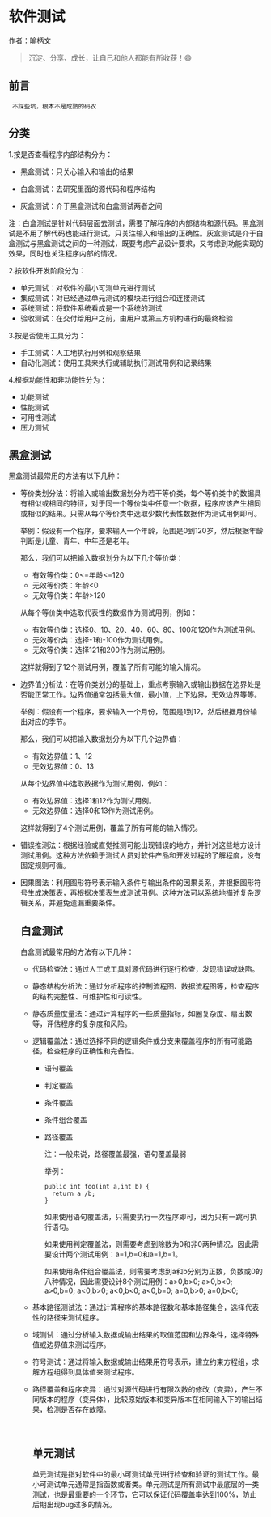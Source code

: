 # 软件测试  

作者：喻柄文

> 沉淀、分享、成长，让自己和他人都能有所收获！😄  



## 前言  

` 不踩些坑，根本不是成熟的码农`



## 分类

1.按是否查看程序内部结构分为：

* 黑盒测试：只关心输入和输出的结果

* 白盒测试：去研究里面的源代码和程序结构

* 灰盒测试：介于黑盒测试和白盒测试两者之间  

  

注：白盒测试是针对代码层面去测试，需要了解程序的内部结构和源代码。黑盒测试是不用了解代码也能进行测试，只关注输入和输出的正确性。灰盒测试是介于白盒测试与黑盒测试之间的一种测试，既要考虑产品设计要求，又考虑到功能实现的效果，同时也关注程序内部的情况。  



2.按软件开发阶段分为：

* 单元测试：对软件的最小可测单元进行测试
* 集成测试：对已经通过单元测试的模块进行组合和连接测试
* 系统测试：将软件系统看成是一个系统的测试
* 验收测试：在交付给用户之前，由用户或第三方机构进行的最终检验



3.按是否使用工具分为：

* 手工测试：人工地执行用例和观察结果
* 自动化测试：使用工具来执行或辅助执行测试用例和记录结果



4.根据功能性和非功能性分为：

* 功能测试
* 性能测试
* 可用性测试
* 压力测试



## 黑盒测试

黑盒测试最常用的方法有以下几种：

* 等价类划分法：将输入或输出数据划分为若干等价类，每个等价类中的数据具有相似或相同的特征，对于同一个等价类中任意一个数据，程序应该产生相同或相似的结果。只需从每个等价类中选取少数代表性数据作为测试用例即可。  

  

    举例：假设有一个程序，要求输入一个年龄，范围是0到120岁，然后根据年龄判断是儿童、青年、中年还是老年。

  那么，我们可以把输入数据划分为以下几个等价类：

  - 有效等价类：0<=年龄<=120
  - 无效等价类：年龄<0
  - 无效等价类：年龄>120

  从每个等价类中选取代表性的数据作为测试用例，例如：

  - 有效等价类：选择0、10、20、40、60、80、100和120作为测试用例。
  - 无效等价类：选择-1和-100作为测试用例。
  - 无效等价类：选择121和200作为测试用例。

  这样就得到了12个测试用例，覆盖了所有可能的输入情况。  

  

* 边界值分析法：在等价类划分的基础上，重点考察输入或输出数据在边界处是否能正常工作。边界值通常包括最大值，最小值，上下边界，无效边界等等。    

  

  举例：假设有一个程序，要求输入一个月份，范围是1到12，然后根据月份输出对应的季节。

  那么，我们可以把输入数据划分为以下几个边界值：

  - 有效边界值：1、12
  - 无效边界值：0、13

  从每个边界值中选取数据作为测试用例，例如：

  - 有效边界值：选择1和12作为测试用例。
  - 无效边界值：选择0和13作为测试用例。

  这样就得到了4个测试用例，覆盖了所有可能的输入情况。   

  

* 错误推测法：根据经验或直觉推测可能出现错误的地方，并针对这些地方设计测试用例。这种方法依赖于测试人员对软件产品和开发过程的了解程度，没有固定规则可循。

* 因果图法：利用图形符号表示输入条件与输出条件的因果关系，并根据图形符号生成决策表，再根据决策表生成测试用例。这种方法可以系统地描述复杂逻辑关系，并避免遗漏重要条件。  

   

  ## 白盒测试

  白盒测试最常用的方法有以下几种：

  - 代码检查法：通过人工或工具对源代码进行逐行检查，发现错误或缺陷。

  - 静态结构分析法：通过分析程序的控制流程图、数据流程图等，检查程序的结构完整性、可维护性和可读性。

  - 静态质量度量法：通过计算程序的一些质量指标，如圈复杂度、扇出数等，评估程序的复杂度和风险。

  - 逻辑覆盖法：通过选择不同的逻辑条件或分支来覆盖程序的所有可能路径，检查程序的正确性和完备性。  

    * 语句覆盖

    * 判定覆盖

    * 条件覆盖

    * 条件组合覆盖

    * 路径覆盖  

      

      注：一般来说，路径覆盖最强，语句覆盖最弱  

         

      举例：  

      ```
      public int foo(int a,int b) {
        return a /b;
      }
      ```

      如果使用语句覆盖法，只需要执行一次程序即可，因为只有一跳可执行语句。

      如果使用判定覆盖法，则需要考虑到除数为0和非0两种情况，因此需要设计两个测试用例：a=1,b=0和a=1,b=1。

      如果使用条件组合覆盖法，则需要考虑到a和b分别为正数，负数或0的八种情况，因此需要设计8个测试用例：a>0,b>0;  a>0,b<0;  a>0,b=0;  a<0,b>0;  a<0,b<0;  a<0,b=0;  a=0,b>0;  a=0,b<0;  

        

  - 基本路径测试法：通过计算程序的基本路径数和基本路径集合，选择代表性的路径来测试程序。

  - 域测试：通过分析输入数据或输出结果的取值范围和边界条件，选择特殊值或边界值来测试程序。

  - 符号测试：通过将输入数据或输出结果用符号表示，建立约束方程组，求解方程组得到具体值来测试程序。

  - 路径覆盖和程序变异：通过对源代码进行有限次数的修改（变异），产生不同版本的程序（变异体），比较原始版本和变异版本在相同输入下的输出结果，检测是否存在故障。  

    ​    

    ## 单元测试

    单元测试是指对软件中的最小可测试单元进行检查和验证的测试工作。最小可测试单元通常是指函数或者类。单元测试是所有测试中最底层的一类测试，也是最重要的一个环节，它可以保证代码覆盖率达到100%，防止后期出现bug过多的情况。

    